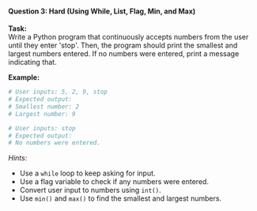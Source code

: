 #### **Question 3: Hard (Using While, List, Flag, Min, and Max)**
**Task:**  
Write a Python program that continuously accepts numbers from the user until they enter 'stop'. Then, the program should print the smallest and largest numbers entered. If no numbers were entered, print a message indicating that.

**Example:**
```python
# User inputs: 5, 2, 9, stop
# Expected output:
# Smallest number: 2
# Largest number: 9

# User inputs: stop
# Expected output:
# No numbers were entered.
```

*Hints:*
- Use a `while` loop to keep asking for input.
- Use a flag variable to check if any numbers were entered.
- Convert user input to numbers using `int()`.
- Use `min()` and `max()` to find the smallest and largest numbers.
